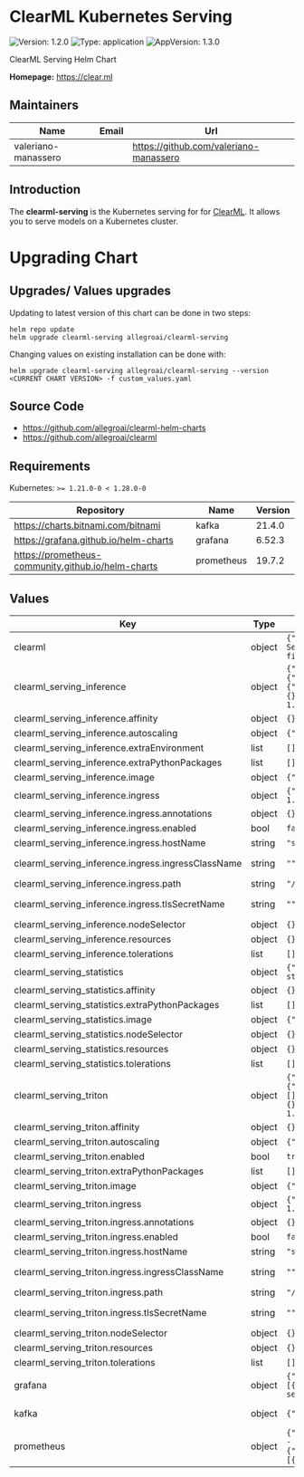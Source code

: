 # ClearML Kubernetes Serving

![Version: 1.2.0](https://img.shields.io/badge/Version-1.1.0-informational?style=flat-square) ![Type: application](https://img.shields.io/badge/Type-application-informational?style=flat-square) ![AppVersion: 1.3.0](https://img.shields.io/badge/AppVersion-1.3.0-informational?style=flat-square)

ClearML Serving Helm Chart

**Homepage:** <https://clear.ml>

## Maintainers

| Name | Email | Url |
| ---- | ------ | --- |
| valeriano-manassero |  | <https://github.com/valeriano-manassero> |

## Introduction

The **clearml-serving** is the Kubernetes serving for for [ClearML](https://github.com/allegroai/clearml-serving).
It allows you to serve models on a Kubernetes cluster.

# Upgrading Chart

## Upgrades/ Values upgrades

Updating to latest version of this chart can be done in two steps:

```
helm repo update
helm upgrade clearml-serving allegroai/clearml-serving
```

Changing values on existing installation can be done with:

```
helm upgrade clearml-serving allegroai/clearml-serving --version <CURRENT CHART VERSION> -f custom_values.yaml
```

## Source Code

* <https://github.com/allegroai/clearml-helm-charts>
* <https://github.com/allegroai/clearml>

## Requirements

Kubernetes: `>= 1.21.0-0 < 1.28.0-0`

| Repository | Name | Version |
|------------|------|---------|
| https://charts.bitnami.com/bitnami | kafka | 21.4.0 |
| https://grafana.github.io/helm-charts | grafana | 6.52.3 |
| https://prometheus-community.github.io/helm-charts | prometheus | 19.7.2 |

## Values

| Key | Type | Default | Description |
|-----|------|---------|-------------|
| clearml | object | `{"apiAccessKey":"ClearML API Access Key","apiHost":"http://clearml-server-apiserver:8008","apiSecretKey":"ClearML API Secret Key","defaultBaseServeUrl":"http://127.0.0.1:8080/serve","filesHost":"http://clearml-server-fileserver:8081","servingTaskId":"ClearML Serving Task ID","webHost":"http://clearml-server-webserver:80"}` | ClearMl generic configurations |
| clearml_serving_inference | object | `{"affinity":{},"autoscaling":{"enabled":false,"maxReplicas":11,"minReplicas":1,"targetCPU":50,"targetMemory":50},"extraPythonPackages":[],"image":{"repository":"allegroai/clearml-serving-inference","tag":"1.3.0"},"ingress":{"annotations":{},"enabled":false,"hostName":"serving.clearml.127-0-0-1.nip.io","ingressClassName":"","path":"/","tlsSecretName":""},"nodeSelector":{},"resources":{},"tolerations":[]}` | ClearML serving inference configurations |
| clearml_serving_inference.affinity | object | `{}` | Affinity configuration |
| clearml_serving_inference.autoscaling | object | `{"enabled":false,"maxReplicas":11,"minReplicas":1,"targetCPU":50,"targetMemory":50}` | Autoscaling configuration |
| clearml_serving_inference.extraEnvironment | list | `[]` | Extra environment variables |
| clearml_serving_inference.extraPythonPackages | list | `[]` | Extra Python Packages to be installed in running pods |
| clearml_serving_inference.image | object | `{"repository":"allegroai/clearml-serving-inference","tag":"1.3.0"}` | Container Image |
| clearml_serving_inference.ingress | object | `{"annotations":{},"enabled":false,"hostName":"serving.clearml.127-0-0-1.nip.io","ingressClassName":"","path":"/","tlsSecretName":""}` | Ingress exposing configurations |
| clearml_serving_inference.ingress.annotations | object | `{}` | Ingress annotations |
| clearml_serving_inference.ingress.enabled | bool | `false` | Enable/Disable ingress |
| clearml_serving_inference.ingress.hostName | string | `"serving.clearml.127-0-0-1.nip.io"` | Ingress hostname domain |
| clearml_serving_inference.ingress.ingressClassName | string | `""` | ClassName (must be defined if no default ingressClassName is available) |
| clearml_serving_inference.ingress.path | string | `"/"` | Ingress root path url |
| clearml_serving_inference.ingress.tlsSecretName | string | `""` | Reference to secret containing TLS certificate. If set, it enables HTTPS on ingress rule. |
| clearml_serving_inference.nodeSelector | object | `{}` | Node Selector configuration |
| clearml_serving_inference.resources | object | `{}` | Pod resources definition |
| clearml_serving_inference.tolerations | list | `[]` | Tolerations configuration |
| clearml_serving_statistics | object | `{"affinity":{},"extraPythonPackages":[],"image":{"repository":"allegroai/clearml-serving-statistics","tag":"1.3.0"},"nodeSelector":{},"resources":{},"tolerations":[]}` | ClearML serving statistics configurations |
| clearml_serving_statistics.affinity | object | `{}` | Affinity configuration |
| clearml_serving_statistics.extraPythonPackages | list | `[]` | Extra Python Packages to be installed in running pods |
| clearml_serving_statistics.image | object | `{"repository":"allegroai/clearml-serving-statistics","tag":"1.3.0"}` | Container Image |
| clearml_serving_statistics.nodeSelector | object | `{}` | Node Selector configuration |
| clearml_serving_statistics.resources | object | `{}` | Pod resources definition |
| clearml_serving_statistics.tolerations | list | `[]` | Tolerations configuration |
| clearml_serving_triton | object | `{"affinity":{},"autoscaling":{"enabled":false,"maxReplicas":11,"minReplicas":1,"targetCPU":50,"targetMemory":50},"enabled":true,"extraPythonPackages":[],"image":{"repository":"allegroai/clearml-serving-triton","tag":"1.3.0"},"ingress":{"annotations":{},"enabled":false,"hostName":"serving-grpc.clearml.127-0-0-1.nip.io","ingressClassName":"","path":"/","tlsSecretName":""},"nodeSelector":{},"resources":{},"tolerations":[]}` | ClearML serving Triton configurations |
| clearml_serving_triton.affinity | object | `{}` | Affinity configuration |
| clearml_serving_triton.autoscaling | object | `{"enabled":false,"maxReplicas":11,"minReplicas":1,"targetCPU":50,"targetMemory":50}` | Autoscaling configuration |
| clearml_serving_triton.enabled | bool | `true` | Triton pod creation enable/disable |
| clearml_serving_triton.extraPythonPackages | list | `[]` | Extra Python Packages to be installed in running pods |
| clearml_serving_triton.image | object | `{"repository":"allegroai/clearml-serving-triton","tag":"1.3.0"}` | Container Image |
| clearml_serving_triton.ingress | object | `{"annotations":{},"enabled":false,"hostName":"serving-grpc.clearml.127-0-0-1.nip.io","ingressClassName":"","path":"/","tlsSecretName":""}` | Ingress exposing configurations |
| clearml_serving_triton.ingress.annotations | object | `{}` | Ingress annotations |
| clearml_serving_triton.ingress.enabled | bool | `false` | Enable/Disable ingress |
| clearml_serving_triton.ingress.hostName | string | `"serving-grpc.clearml.127-0-0-1.nip.io"` | Ingress hostname domain |
| clearml_serving_triton.ingress.ingressClassName | string | `""` | ClassName (must be defined if no default ingressClassName is available) |
| clearml_serving_triton.ingress.path | string | `"/"` | Ingress root path url |
| clearml_serving_triton.ingress.tlsSecretName | string | `""` | Reference to secret containing TLS certificate. If set, it enables HTTPS on ingress rule. |
| clearml_serving_triton.nodeSelector | object | `{}` | Node Selector configuration |
| clearml_serving_triton.resources | object | `{}` | Pod resources definition |
| clearml_serving_triton.tolerations | list | `[]` | Tolerations configuration |
| grafana | object | `{"adminPassword":"clearml","adminUser":"admin","datasources":{"datasources.yaml":{"apiVersion":1,"datasources":[{"access":"proxy","isDefault":true,"name":"Prometheus","type":"prometheus","url":"http://{{ .Release.Name }}-prometheus-server"}]}},"enabled":true}` | Configuration from https://github.com/grafana/helm-charts/blob/main/charts/grafana/values.yaml |
| kafka | object | `{"enabled":true}` | Configuration from https://github.com/bitnami/charts/blob/main/bitnami/kafka/values.yaml |
| prometheus | object | `{"enabled":true,"extraScrapeConfigs":"- job_name: \"{{ .Release.Name }}-stats\"\n  static_configs:\n    - targets:\n      - \"{{ .Release.Name }}-statistics:9999\"\n","kube-state-metrics":{"enabled":false},"prometheus-node-exporter":{"enabled":false},"prometheus-pushgateway":{"enabled":false},"serverFiles":{"prometheus.yml":{"scrape_configs":[{"job_name":"prometheus","static_configs":[{"targets":["localhost:9090"]}]}]}}}` | Configuration from https://github.com/prometheus-community/helm-charts/blob/main/charts/prometheus/values.yaml |
